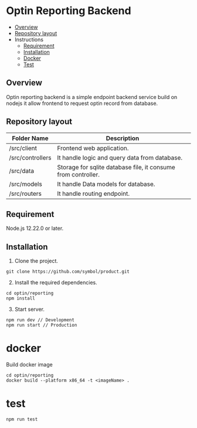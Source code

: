 # Optin Reporting Backend

- [Overview](#overview)
- [Repository layout](#repository-layout)
- Instructions
    - [Requirement](#requirement)
    - [Installation](#installation)
    - [Docker](#docker)
    - [Test](#test)

## Overview

Optin reporting backend is a simple endpoint backend service build on nodejs it allow frontend to request optin record from database.

## Repository layout

| Folder Name | Description |
| -------------|--------------|
| /src/client| Frontend web application. |
| /src/controllers| It handle logic and query data from database. |
| /src/data | Storage for sqlite database file, it consume from controller. |
| /src/models | It handle Data models for database. |
| /src/routers | It handle routing endpoint. |

## Requirement

Node.js 12.22.0 or later.

## Installation

1. Clone the project.

```
git clone https://github.com/symbol/product.git
```

2. Install the required dependencies.

```
cd optin/reporting
npm install
```

3. Start server.

```shell
npm run dev // Development
npm run start // Production
```

# docker

Build docker image

```
cd optin/reporting
docker build --platform x86_64 -t <imageName> .
```

# test

```
npm run test
```
